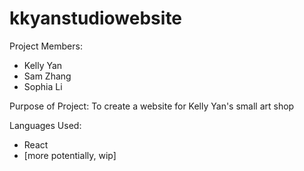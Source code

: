 # kkyanstudiowebsite

Project Members:
- Kelly Yan
- Sam Zhang
- Sophia Li

Purpose of Project:
To create a website for Kelly Yan's small art shop

Languages Used:
- React
- [more potentially, wip]
